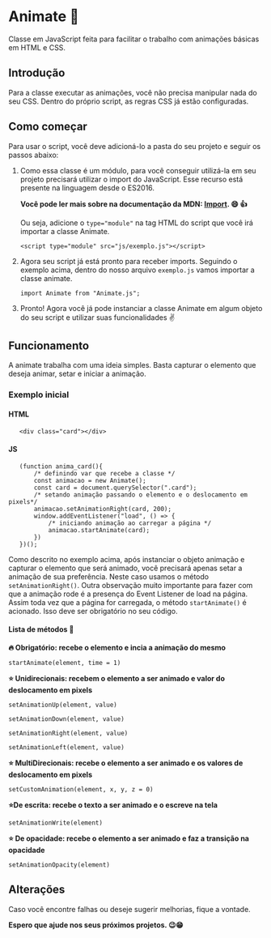 # Animate 🎉
Classe em JavaScript feita para facilitar o trabalho com animações básicas em HTML e CSS.

## Introdução
Para a classe executar as animações, você não precisa manipular nada do seu CSS. Dentro do próprio script, as regras CSS já estão configuradas.

## Como começar
Para usar o script, você deve adicioná-lo a pasta do seu projeto e seguir os passos abaixo:
 
  1. Como essa classe é um módulo, para você conseguir utilizá-la em seu projeto precisará utilizar o import do JavaScript. 
     Esse recurso está presente na linguagem desde o ES2016. 
     
     **Você pode ler mais sobre na documentação da MDN: [Import](https://developer.mozilla.org/en-US/docs/Web/JavaScript/Reference/Statements/import). :smile: :+1:**
     
     Ou seja, adicione o `type="module"` na tag HTML do script que você irá importar a classe Animate.
     
     `<script type="module" src="js/exemplo.js"></script>`
     
 2. Agora seu script já está pronto para receber imports. Seguindo o exemplo acima, dentro do nosso arquivo `exemplo.js` vamos importar a classe animate.
 
    `import Animate from "Animate.js";`
    
3. Pronto! Agora você já pode instanciar a classe Animate em algum objeto do seu script e utilizar suas funcionalidades :v:

## Funcionamento

 A animate trabalha com uma ideia simples. Basta capturar o elemento que deseja animar, setar e iniciar a animação.

 ### Exemplo inicial
   #### HTML

       <div class="card"></div>

   #### JS 

       (function anima_card(){
           /* definindo var que recebe a classe */
           const animacao = new Animate();
           const card = document.querySelector(".card");
           /* setando animação passando o elemento e o deslocamento em pixels*/
           animacao.setAnimationRight(card, 200);
           window.addEventListener("load", () => {
               /* iniciando animação ao carregar a página */
               animacao.startAnimate(card);
           })
       })(); 

   Como descrito no exemplo acima, após instanciar o objeto animação e capturar o elemento que será animado, você precisará apenas setar a animação de sua preferência. Neste caso usamos o método `setAnimationRight()`. Outra observação muito importante para fazer com que a animação rode é a presença do Event Listener de load na página. Assim toda vez que a página for carregada, o método `startAnimate()` é acionado. Isso deve ser obrigatório no seu código. 

 #### Lista de métodos :page_facing_up:

 **:fire: Obrigatório: recebe o elemento e incia a animação do mesmo**

 `startAnimate(element, time = 1)`

 **:star: Unidirecionais: recebem o elemento a ser animado e valor do deslocamento em pixels**

 `setAnimationUp(element, value)`

 `setAnimationDown(element, value)`

 `setAnimationRight(element, value)`

 `setAnimationLeft(element, value)` 

 **:star: MultiDirecionais: recebe o elemento a ser animado e os valores de deslocamento em pixels**

 `setCustomAnimation(element, x, y, z = 0)`

 **:star:De escrita: recebe o texto a ser animado e o escreve na tela**

 `setAnimationWrite(element)`

 **:star: De opacidade: recebe o elemento a ser animado e faz a transição na opacidade**

 `setAnimationOpacity(element)`
 
## Alterações
Caso você encontre falhas ou deseje sugerir melhorias, fique a vontade.

**Espero que ajude nos seus próximos projetos. :wink::grin:** 



